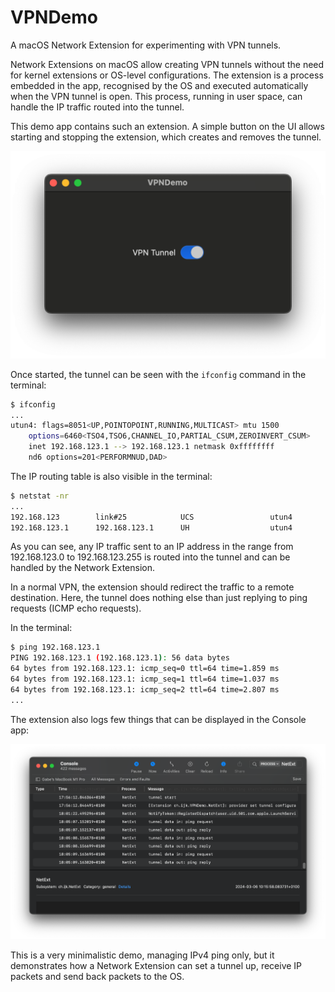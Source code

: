 # VPNDemo

A macOS Network Extension for experimenting with VPN tunnels.

Network Extensions on macOS allow creating VPN tunnels without the need for kernel extensions or OS-level configurations. The extension is a process embedded in the app, recognised by the OS and executed automatically when the VPN tunnel is open. This process, running in user space, can handle the IP traffic routed into the tunnel.

This demo app contains such an extension. A simple button on the UI allows starting and stopping the extension, which creates and removes the tunnel.

![app-screenshot](Doc/app-screenshot.png)

Once started, the tunnel can be seen with the `ifconfig` command in the terminal:

```bash
$ ifconfig
...
utun4: flags=8051<UP,POINTOPOINT,RUNNING,MULTICAST> mtu 1500
	options=6460<TSO4,TSO6,CHANNEL_IO,PARTIAL_CSUM,ZEROINVERT_CSUM>
	inet 192.168.123.1 --> 192.168.123.1 netmask 0xffffffff
	nd6 options=201<PERFORMNUD,DAD>
```

The IP routing table is also visible in the terminal:

```bash
$ netstat -nr
...
192.168.123        link#25            UCS                 utun4
192.168.123.1      192.168.123.1      UH                  utun4
```

As you can see, any IP traffic sent to an IP address in the range from 192.168.123.0 to 192.168.123.255 is routed into the tunnel and can be handled by the Network Extension.

In a normal VPN, the extension should redirect the traffic to a remote destination. Here, the tunnel does nothing else than just replying to ping requests (ICMP echo requests).

In the terminal: 

```bash
$ ping 192.168.123.1
PING 192.168.123.1 (192.168.123.1): 56 data bytes
64 bytes from 192.168.123.1: icmp_seq=0 ttl=64 time=1.859 ms
64 bytes from 192.168.123.1: icmp_seq=1 ttl=64 time=1.037 ms
64 bytes from 192.168.123.1: icmp_seq=2 ttl=64 time=2.807 ms
...
```

The extension also logs few things that can be displayed in the Console app:

![console-screenshot](Doc/console-screenshot.png)

This is a very minimalistic demo, managing IPv4 ping only, but it demonstrates how a Network Extension can set a tunnel up, receive IP packets and send back packets to the OS.